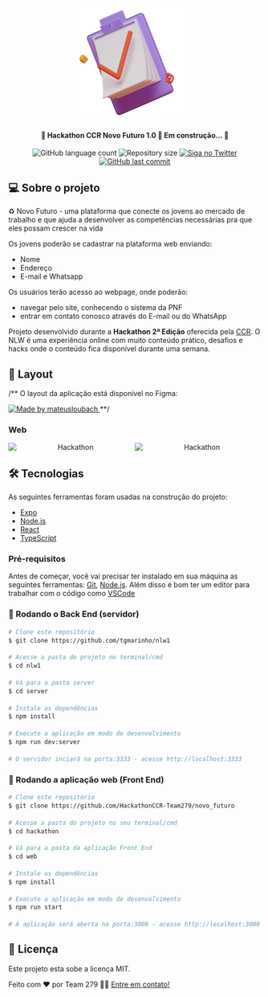 <h1 align="center" width=320>
    <img alt="Hackathon" title="#Hackathon" width=220 src="https://github.com/HackathonCCR-Team279/novo_futuro/blob/main/UI_icon_3.png" />
</h1>

<h4 align="center"> 
	🚧 Hackathon CCR Novo Futuro 1.0 🚀 Em construção... 🚧
</h4>

<p align="center">
  <img alt="GitHub language count" src="https://img.shields.io/github/languages/count/tgmarinho/nlw1?color=%2304D361">

  <img alt="Repository size" src="https://img.shields.io/github/repo-size/HackathonCCR-Team279/novo_futuro">
  
  	
  <a href="https://www.twitter.com/tgmarinho/">
    <img alt="Siga no Twitter" src="https://img.shields.io/twitter/url?url=https%3A%2F%2Fgithub.com%2Ftgmarinho%2Fnlw1">
  </a>
	
  
  <a href="https://github.com/tgmarinho/nlw1/commits/master">
    <img alt="GitHub last commit" src="https://img.shields.io/github/last-commit/tgmarinho/nlw1">
  </a>

</p>


## 💻 Sobre o projeto

♻️ Novo Futuro - uma plataforma que conecte os jovens ao mercado de trabalho e que ajuda a desenvolver as competências necessárias pra que eles possam crescer na vida

Os jovens poderão se cadastrar na plataforma web enviando:
- Nome
- Endereço
- E-mail e Whatsapp 

Os usuários terão acesso ao webpage, onde poderão:
- navegar pelo site, conhecendo o sistema da PNF
- entrar em contato conosco através do E-mail ou do WhatsApp

Projeto desenvolvido durante a **Hackathon 2ª Edição** oferecida pela [CCR](rs).
O NLW é uma experiência online com muito conteúdo prático, desafios e hacks onde o conteúdo fica disponível durante uma semana.


## 🎨 Layout
/**
O layout da aplicação está disponível no Figma:

<a href="https://www.figma.com/">
  <img alt="Made by mateusloubach" src="https://img.shields.io/badge/Acessar%20Layout%20-Figma-%2304D361">
</a>
**/

### Web

<p align="center" style="display: flex; align-items: flex-start; justify-content: center;">
  <img alt="Hackathon" title="#Hackathon" src="./assets/web.svg" width="400px">

  <img alt="Hackathon" title="#Hackathon" src="./assets/sucesso-web.svg" width="400px">
</p>

## 🛠 Tecnologias

As seguintes ferramentas foram usadas na construção do projeto:

- [Expo][expo]
- [Node.js][nodejs]
- [React][reactjs]
- [TypeScript][typescript]

### Pré-requisitos

Antes de começar, você vai precisar ter instalado em sua máquina as seguintes ferramentas:
[Git](https://git-scm.com), [Node.js][nodejs]. 
Além disso é bom ter um editor para trabalhar com o código como [VSCode][vscode]

### 🎲 Rodando o Back End (servidor)

```bash
# Clone este repositório
$ git clone https://github.com/tgmarinho/nlw1

# Acesse a pasta do projeto no terminal/cmd
$ cd nlw1

# Vá para a pasta server
$ cd server

# Instale as dependências
$ npm install

# Execute a aplicação em modo de desenvolvimento
$ npm run dev:server

# O servidor inciará na porta:3333 - acesse http://localhost:3333 
```

### 🧭 Rodando a aplicação web (Front End)

```bash
# Clone este repositório
$ git clone https://github.com/HackathonCCR-Team279/novo_futuro

# Acesse a pasta do projeto no seu terminal/cmd
$ cd hackathon

# Vá para a pasta da aplicação Front End
$ cd web

# Instale as dependências
$ npm install

# Execute a aplicação em modo de desenvolvimento
$ npm run start

# A aplicação será aberta na porta:3000 - acesse http://localhost:3000
```

## 📝 Licença

Este projeto esta sobe a licença MIT.

Feito com ❤️ por Team 279 👋🏽 [Entre em contato!](https://www.linkedin.com/in/mateusloubach/)

[nodejs]: https://nodejs.org/
[typescript]: https://www.typescriptlang.org/
[expo]: https://expo.io/
[reactjs]: https://reactjs.org
[rn]: https://facebook.github.io/react-native/
[yarn]: https://yarnpkg.com/
[vscode]: https://code.visualstudio.com/
[vceditconfig]: https://marketplace.visualstudio.com/items?itemName=EditorConfig.EditorConfig
[license]: https://opensource.org/licenses/MIT
[vceslint]: https://marketplace.visualstudio.com/items?itemName=dbaeumer.vscode-eslint
[prettier]: https://marketplace.visualstudio.com/items?itemName=esbenp.prettier-vscode
[rs]: https://rocketseat.com.br
